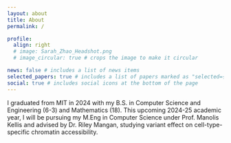 ```yaml
---
layout: about
title: About
permalink: /

profile:
  align: right
  # image: Sarah_Zhao_Headshot.png
  # image_circular: true # crops the image to make it circular

news: false # includes a list of news items
selected_papers: true # includes a list of papers marked as "selected={true}"
social: true # includes social icons at the bottom of the page
---
```


I graduated from MIT in 2024 with my B.S. in Computer Science and Engineering (6-3) and Mathematics (18). This upcoming 2024-25 academic year, I will be pursuing my M.Eng in Computer Science under Prof. Manolis Kellis and advised by Dr. Riley Mangan, studying variant effect on cell-type-specific chromatin accessibility.
